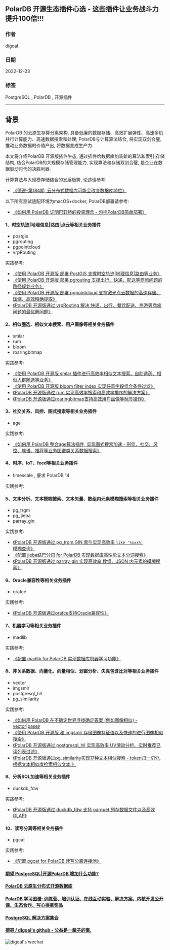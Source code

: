 ## PolarDB 开源生态插件心选 - 这些插件让业务战斗力提升100倍!!!   
            
### 作者            
digoal            
            
### 日期            
2022-12-23            
            
### 标签            
PostgreSQL , PolarDB , 开源插件       
            
----            
            
## 背景    
PolarDB 的云原生存算分离架构, 具备低廉的数据存储、高效扩展弹性、高速多机并行计算能力、高速数据搜索和处理; PolarDB与计算算法结合, 将实现双剑合璧, 推动业务数据的价值产出, 将数据变成生产力.                          
                        
本文将介绍PolarDB 开源版插件生态, 通过插件给数据库加装新的算法和索引|存储结构, 结合PolarDB的大规模存储管理能力, 实现算法和存储双剑合璧, 是企业在数据驱动时代的决胜利器.  
  
计算算法与大规模存储结合的发展趋势, 论述请参考:  
- [《德说-第184期, 云分布式数据库可能会改变数据库地位》](../202212/20221206_01.md)         
                      
以下所有测试适配环境为macOS+docker, PolarDB部署请参考:                        
- [《如何用 PolarDB 证明巴菲特的投资理念 - 包括PolarDB简单部署》](../202209/20220908_02.md)       
  
#### 1、时空轨迹|地理信息|路由|点云等相关业务插件  
- postgis  
- pgrouting  
- pgpointcloud
- vrpRouting
  
实践参考:  
- [《使用 PolarDB 开源版 部署 PostGIS 支撑时空轨迹|地理信息|路由等业务》](../202212/20221223_02.md)    
- [《使用 PolarDB 开源版 部署 pgrouting 支撑出行、快递、配送等商旅问题的路径规划业务》](../202212/20221224_01.md)  
- [《使用 PolarDB 开源版 部署 pgpointcloud 支撑激光点云数据的高速存储、压缩、高效精确提取》](../202212/20221224_02.md)  
- [《PolarDB 开源版通过 vrpRouting 解决 快递、出行、餐饮配送、旅游等商旅问题的最优解问题》](../202212/20221216_01.md)    
  
#### 2、相似圈选、相似文本搜索、用户画像等相关业务插件  
- smlar  
- rum  
- bloom  
- roaringbitmap  
  
实践参考:  
- [《使用 PolarDB 开源版 smlar 插件进行高效率相似文本搜索、自助选药、相似人群圈选等业务》](../202212/20221223_01.md)    
- [《使用 PolarDB 开源版 bloom filter index 实现任意字段组合条件过滤》](../202212/20221222_05.md)    
- [《PolarDB 开源版通过 rum 实现高效率搜索和高效率排序的解决方案》](../202212/20221221_01.md)    
- [《PolarDB 开源版通过roaringbitmap支持高效用户画像等标签操作》](../202212/20221208_02.md)    
  
  
#### 3、社交关系、风控、图式搜索等相关业务插件  
- age  
  
实践参考:  
- [《如何用 PolarDB 整合age算法插件, 实现图式搜索加速 - 刑侦、社交、风控、族谱、推荐等业务图谱类关系数据搜索》](../202212/20221202_01.md)    
  
#### 4、时序、IoT、feed等相关业务插件  
- timescale , 要求 PolarDB 14  
  
实践参考:  
  
  
#### 5、文本分析、文本模糊搜索、文本矢量、数组内元素模糊搜索等相关业务插件  
- pg_trgm  
- pg_jieba  
- parray_gin  
  
实践参考:  
- [《PolarDB 开源版通过 pg_trgm GIN 索引实现高效率 `like '%xxx%'` 模糊查询》](../202212/20221221_02.md)    
- [《配置 jieba结巴分词 for PolarDB 实现数据库高性能文本分词搜索》](../202212/20221207_02.md)    
- [《PolarDB 开源版通过 parray_gin 实现高效率 数组、JSON 内元素的模糊搜索》](../202212/20221217_01.md)    
  
#### 6、Oracle兼容性等相关业务插件  
- orafce  
  
实践参考:  
- [《PolarDB 开源版通过orafce支持Oracle兼容性》](../202212/20221207_03.md)    
  
#### 7、机器学习等相关业务插件  
- madlib  
  
实践参考:  
- [《配置 madlib for PolarDB 实现数据库机器学习功能》](../202212/20221202_03.md)    
  
#### 8、非关系数据、向量化、向量相似、划窗分析、失真包含比对等相关业务插件  
- vector  
- imgsmlr  
- postgresql_hll  
- pg_similarity  
  
  
实践参考:  
- [《如何用 PolarDB 在不确定世界寻找确定答案 (例如图像相似) - vector|pase》](../202212/20221201_02.md)    
- [《使用 PolarDB 开源版 和 imgsmlr 存储图像特征值以及快速的进行图像相似搜索》](../202212/20221222_04.md)    
- [《PolarDB 开源版通过 postgresql_hll 实现高效率 UV滑动分析、实时推荐已读列表过滤》](../202212/20221213_01.md)    
- [《PolarDB 开源版通过pg_similarity实现17种文本相似搜索 - token归一切分, 根据文本相似度检索相似文本.》](../202212/20221209_01.md)    
  
#### 9、分析SQL加速等相关业务插件  
- duckdb_fdw  
  
  
实践参考:  
- [《PolarDB 开源版通过 duckdb_fdw 支持 parquet 列存数据文件以及高效OLAP》](../202212/20221209_02.md)    
  
  
#### 10、读写分离等相关业务插件  
- pgcat  
  
  
实践参考:  
- [《配置 pgcat for PolarDB 读写分离连接池》](../202212/20221202_02.md)    
  
  
#### [期望 PostgreSQL|开源PolarDB 增加什么功能?](https://github.com/digoal/blog/issues/76 "269ac3d1c492e938c0191101c7238216")
  
  
#### [PolarDB 云原生分布式开源数据库](https://github.com/ApsaraDB "57258f76c37864c6e6d23383d05714ea")
  
  
#### [PolarDB 学习图谱: 训练营、培训认证、在线互动实验、解决方案、内核开发公开课、生态合作、写心得拿奖品](https://www.aliyun.com/database/openpolardb/activity "8642f60e04ed0c814bf9cb9677976bd4")
  
  
#### [PostgreSQL 解决方案集合](../201706/20170601_02.md "40cff096e9ed7122c512b35d8561d9c8")
  
  
#### [德哥 / digoal's github - 公益是一辈子的事.](https://github.com/digoal/blog/blob/master/README.md "22709685feb7cab07d30f30387f0a9ae")
  
  
![digoal's wechat](../pic/digoal_weixin.jpg "f7ad92eeba24523fd47a6e1a0e691b59")
  
